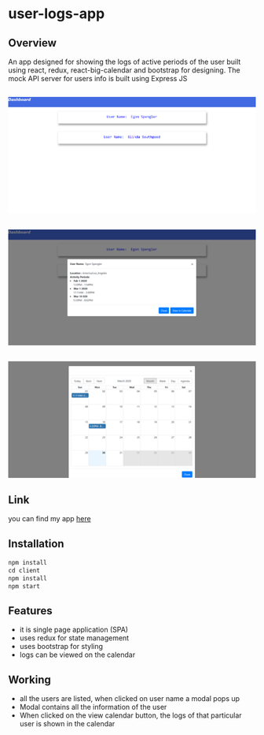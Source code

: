 # user-logs-app

## Overview
An app designed for showing the logs of active periods of the user built using react, redux, react-big-calendar and bootstrap for designing. 
The mock API server for users info is built using Express JS


##

![](/images/image_1.png)

## 
![](/images/image_2.png)

##
![](/images/image_3.png)



## Link
you can find my app [here](https://user-logs-app.herokuapp.com/)


## Installation

```
npm install
cd client
npm install
npm start
```

## Features

- it is single page application (SPA)
- uses redux for state management
- uses bootstrap for styling
- logs can be viewed on the calendar

## Working

- all the users are listed, when clicked on user name a modal pops up
- Modal contains all the information of the user
- When clicked on the view calendar button, the logs of that particular user is shown in the calendar


